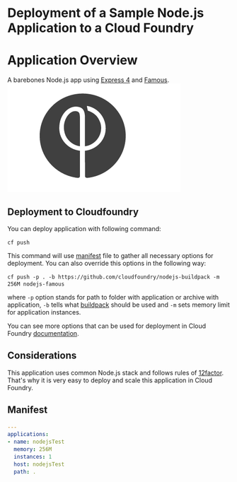Deployment of a Sample Node.js Application to a Cloud Foundry
=============================================================

# Application Overview
A barebones Node.js app using [Express 4](http://expressjs.com/) and [Famous](http://famo.us/).
![screen](public/images/screen.png)

## Deployment to Cloudfoundry

You can deploy application with following command:
```
cf push
```
This command will use [manifest](manifest.yml) file to gather all necessary options for deployment. You can also override this options in the following way:
```
cf push -p . -b https://github.com/cloudfoundry/nodejs-buildpack -m 256M nodejs-famous
```
where `-p` option stands for path to folder with application or archive with application, `-b` tells what [buildpack](http://docs.cloudfoundry.org/buildpacks/) should be used and `-m` sets memory limit for application instances.

You can see more options that can be used for deployment in Cloud Foundry [documentation](http://docs.cloudfoundry.org/devguide/deploy-apps/manifest.html).

## Considerations

This application uses common Node.js stack and follows rules of [12factor](http://12factor.net/). That's why it is very easy to deploy and scale this application in Cloud Foundry.

## Manifest
```yaml
---
applications:
- name: nodejsTest
  memory: 256M
  instances: 1
  host: nodejsTest
  path: .
```
